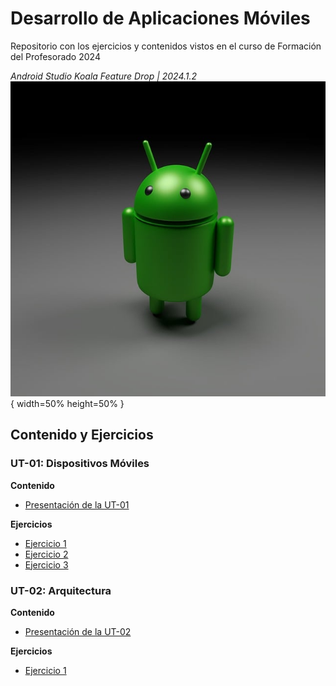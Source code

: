 # Desarrollo de Aplicaciones Móviles

Repositorio con los ejercicios y contenidos vistos en el curso de Formación del Profesorado 2024

*Android Studio Koala Feature Drop | 2024.1.2*
![Icono Android](/docs/imgs/android-1693894_640.jpg) { width=50% height=50% }


## Contenido y Ejercicios

### UT-01: Dispositivos Móviles

**Contenido**
- [Presentación de la UT-01](docs/ut1.pdf)

**Ejercicios**
- [Ejercicio 1](docs/ut1-ej1.pdf)
- [Ejercicio 2](docs/ut1-ej2.pdf)
- [Ejercicio 3](docs/ut1-ej3.pdf)

### UT-02: Arquitectura

**Contenido**
- [Presentación de la UT-02](/docs)

**Ejercicios**
- [Ejercicio 1](/docs)
